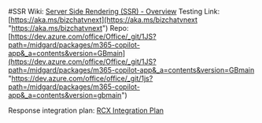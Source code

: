 #SSR
Wiki: [Server Side Rendering (SSR) - Overview](https://dev.azure.com/office/Office/_wiki/wikis/1JS/124626/Server-Side-Rendering-\(SSR\))
Testing Link: [https://aka.ms/bizchatvnext](https://aka.ms/bizchatvnext "https://aka.ms/bizchatvnext")
Repo: [https://dev.azure.com/office/Office/_git/1JS?path=/midgard/packages/m365-copilot-app&_a=contents&version=GBmain](https://dev.azure.com/office/Office/_git/1JS?path=/midgard/packages/m365-copilot-app&_a=contents&version=GBmain "https://dev.azure.com/office/office/_git/1js?path=/midgard/packages/m365-copilot-app&_a=contents&version=gbmain")


Response integration plan:
[RCX Integration Plan](https://loop.cloud.microsoft/p/eyJ1IjoiaHR0cHM6Ly9taWNyb3NvZnQtbXkuc2hhcmVwb2ludC1kZi5jb20vcGVyc29uYWwvcWlndW9fbWljcm9zb2Z0X2NvbTE%2FbmF2PWN6MGxNa1p3WlhKemIyNWhiQ1V5Um5GcFozVnZYMjFwWTNKdmMyOW1kRjlqYjIweEptUTlZaUY0UVRoTU1VWldSV0ZGZFdGV2FIbFViMGQ2Vm5WU2QxZHpZelJPUTBKMFJuRkdkM2g2TVZJeldrTkRjbFpQZDFCVGFrc3dVV0pSTkVsc2NYWktiMjU0Sm1ZOU1ERTFRVEpFUjBkRU16VkhNa0ZFUVRSYVZVSkJTMWRCVGxoWVMxRlhWVlZNVVNaalBTVXlSaVptYkhWcFpEMHhKbUU5VkdWaGJYTW1jRDBsTkRCbWJIVnBaSGdsTWtac2IyOXdMWEJoWjJVdFkyOXVkR0ZwYm1WeSJ9)
